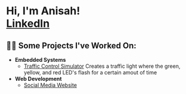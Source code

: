 <h1>Hi, I'm Anisah!<br/><a href=https://www.linkedin.com/in/anisah-chowdhury>LinkedIn</a>

<h2>👨‍💻 Some Projects I've Worked On:</h2>

- <b>Embedded Systems</b>
  - [Traffic Control Simulator](https://github.com/AnisahC/Traffic_Light_Project)
    Creates a traffic light where the green, yellow, and red LED's flash for a certain amout of time
- <b>Web Development</b>
  - [Social Media Website](https://github.com/AnisahC/social-media)
<!--
**joshmadakor1/joshmadakor1** is a ✨ _special_ ✨ repository because its `README.md` (this file) appears on your GitHub profile.

Here are some ideas to get you started:

- 🔭 I’m currently working on ...
- 🌱 I’m currently learning ...
- 👯 I’m looking to collaborate on ...
- 🤔 I’m looking for help with ...
- 💬 Ask me about ...
- 📫 How to reach me: ...
- 😄 Pronouns: ...
- ⚡ Fun fact: ...
-->
